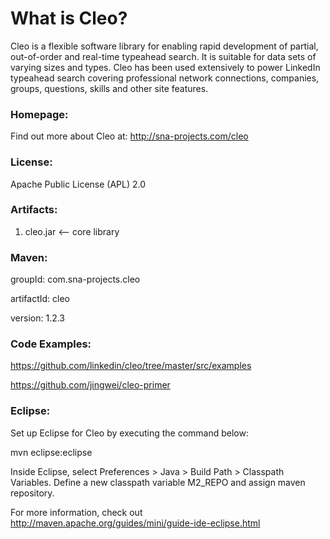 What is Cleo?
=======================

Cleo is a flexible software library for enabling rapid development of partial, out-of-order and real-time typeahead search.
It is suitable for data sets of varying sizes and types. Cleo has been used extensively to power LinkedIn typeahead search
covering professional network connections, companies, groups, questions, skills and other site features.

### Homepage:

Find out more about Cleo at: http://sna-projects.com/cleo

### License:

Apache Public License (APL) 2.0

### Artifacts:

1. cleo.jar <-- core library

### Maven:

groupId: com.sna-projects.cleo

artifactId: cleo

version: 1.2.3

### Code Examples:

https://github.com/linkedin/cleo/tree/master/src/examples

https://github.com/jingwei/cleo-primer

### Eclipse:

Set up Eclipse for Cleo by executing the command below:

mvn eclipse:eclipse

Inside Eclipse, select Preferences > Java > Build Path > Classpath Variables. Define a new classpath variable M2_REPO and assign maven repository.

For more information, check out http://maven.apache.org/guides/mini/guide-ide-eclipse.html

